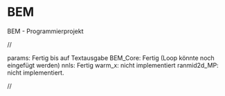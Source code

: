# BEM
BEM - Programmierprojekt

//

params: Fertig bis auf Textausgabe
BEM_Core: Fertig (Loop könnte noch eingefügt werden)
nnls: Fertig
warm_x: nicht implementiert
ranmid2d_MP: nicht implementiert.

//
